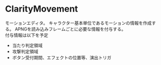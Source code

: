 # ClarityMovement
モーションエディタ。
キャラクター基本単位であるモーションの情報を作成する。
APNGを読み込みフレームごとに必要な情報を付与する。  
付与情報は以下を予定
* 当たり判定領域
* 攻撃判定領域
* ボタン受付期間、エフェクトの位置等、演出トリガ
